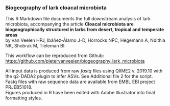### Biogeography of lark cloacal microbiota

This R Markdown file documents the full downstream analysis of lark microbiota, accompanying the article **Cloacal microbiota are biogeographically structured in larks from desert, tropical and temperate areas**<br>
by van Veelen HPJ, Ibáñez-Álamo J-D, Horrocks NPC, Hegemann A, Ndithia NK, Shobrak M, Tieleman BI.<br> 

This workflow can be reproduced from Github: <https://github.com/pietervanveelen/biogeography_lark_microbiota>

All input data is produced from raw *fastq* files using QIIME2 v. 2019.10 with the q2-DADA2 plugin to infer ASVs. See Additional file 2 for the script.<br> 
Fastq files with raw sequence data are available from EMBL EBI project PRJEB51018.<br>
Figures produced in R have been edited with Adobe Illustrator into final formatting styles.<br>
